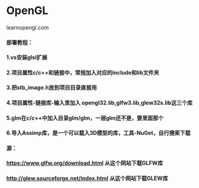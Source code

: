 # OpenGL
learnopengl.com

#### 部署教程：
#### 1.vs安装glsl扩展
#### 2.项目属性c/c++和链接中，常规加入对应的include和lib文件夹
#### 3.把stb_image.h放到项目目录直接用
#### 4.项目属性-链接库-输入里加入 opengl32.lib,glfw3.lib,glew32s.lib这三个库
#### 5.glm在c/c++中加入目录glm/glm，一层glm还不是，要里面那个
#### 6.导入Assimp库，是一个可以载入3D模型的库，工具-NuGet，自行搜索下载

#### 源：
#### https://www.glfw.org/download.html	    从这个网站下载GLFW库
#### http://glew.sourceforge.net/index.html	从这个网站下载GLEW库
